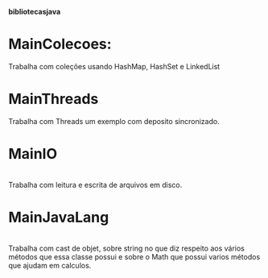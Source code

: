 **bibliotecasjava**


<h1>MainColecoes:</h1>
Trabalha com coleções usando HashMap, HashSet e LinkedList

<h1>MainThreads </h1>
Trabalha com Threads um exemplo com deposito sincronizado.

<h1>MainIO </h1><br />
Trabalha com leitura e escrita de arquivos em disco.

<h1>MainJavaLang </h1><br />
Trabalha com cast de objet, sobre string no que diz respeito aos vários métodos que essa classe possui e sobre o Math que possui varios métodos que ajudam em calculos.
